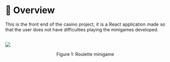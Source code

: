 # :mag_right: Overview
<p align="justify">
This is the front end of the casino project, it is a React application made so that the user does not have difficulties playing the minigames developed.
</p>

<br>

<img src ="https://i.imgur.com/WK9MvzH.png">
<p align="center">Figure 1: Roulette minigame</p>
<br>
